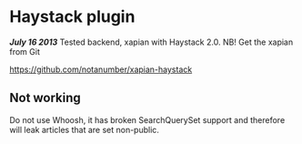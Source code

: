 Haystack plugin
===============

***July 16 2013***
Tested backend, xapian with Haystack 2.0. NB! Get the xapian from Git

https://github.com/notanumber/xapian-haystack

Not working
-----------

Do not use Whoosh, it has broken SearchQuerySet support and therefore will leak
articles that are set non-public.
